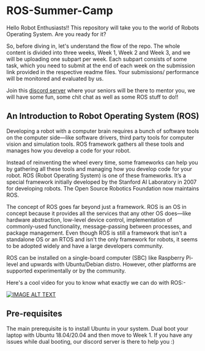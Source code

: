 # ROS-Summer-Camp
Hello Robot Enthusiasts!!
This repository will take you to the world of Robots Operating System. Are you ready for it?

So, before diving in, let's understand the flow of the repo. The whole content is divided into three weeks, Week 1, Week 2 and Week 3, and we will be uploading one subpart per week. Each subpart consists of some task, which you need to submit at the end of each week on the submission link provided in the respective readme files. Your submissions/ performance will be monitored and evaluated by us. 

Join this [discord server](https://discord.gg/7upTzmEjRf) where your seniors will be there to mentor you, we will have some fun, some chit chat as well as some ROS stuff to do!!


## An Introduction to Robot Operating System (ROS)
Developing a robot with a computer brain requires a bunch of software tools on the computer side—like software drivers, third party tools for computer vision and simulation tools. ROS framework gathers all these tools and manages how you develop a code for your robot.

Instead of reinventing the wheel every time, some frameworks can help you by gathering all these tools and managing how you develop code for your robot. ROS (Robot Operating System) is one of these frameworks. It’s a special framework initially developed by the Stanford AI Laboratory in 2007 for developing robots. The Open Source Robotics Foundation now maintains ROS.

The concept of ROS goes far beyond just a framework. ROS is an OS in concept because it provides all the services that any other OS does—like hardware abstraction, low-level device control, implementation of commonly-used functionality, message-passing between processes, and package management. Even though ROS is still a framework that isn't a standalone OS or an RTOS and isn't the only framework for robots, it seems to be adopted widely and have a large developers community.

ROS can be installed on a single-board computer (SBC) like Raspberry Pi-level and upwards with Ubuntu/Debian distro. However, other platforms are supported experimentally or by the community.

Here's a cool video for you to know what exactly we can do with ROS:-

[![IMAGE ALT TEXT](http://img.youtube.com/vi/Dm7HnQb8n9Y/0.jpg)](https://www.youtube.com/watch?v=Dm7HnQb8n9Y&ab_channel=BloombergQuicktake%3AOriginals "ros introduction")

## Pre-requisites
The main prerequisite is to install Ubuntu in your system. Dual boot your laptop with Ubuntu 18.04/20.04 and then move to Week 1. If you have any issues while dual booting, our discord server is there to help you :)






